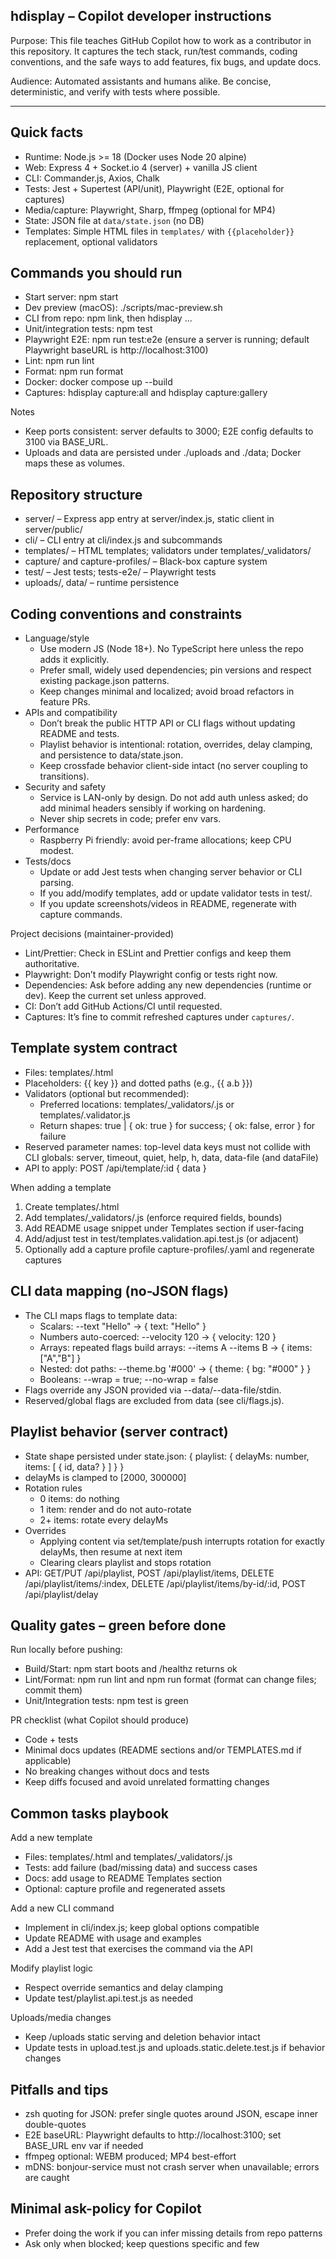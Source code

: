 ## hdisplay – Copilot developer instructions

Purpose: This file teaches GitHub Copilot how to work as a contributor in this repository. It captures the tech stack, run/test commands, coding conventions, and the safe ways to add features, fix bugs, and update docs.

Audience: Automated assistants and humans alike. Be concise, deterministic, and verify with tests where possible.

---

## Quick facts

- Runtime: Node.js >= 18 (Docker uses Node 20 alpine)
- Web: Express 4 + Socket.io 4 (server) + vanilla JS client
- CLI: Commander.js, Axios, Chalk
- Tests: Jest + Supertest (API/unit), Playwright (E2E, optional for captures)
- Media/capture: Playwright, Sharp, ffmpeg (optional for MP4)
- State: JSON file at `data/state.json` (no DB)
- Templates: Simple HTML files in `templates/` with `{{placeholder}}` replacement, optional validators

## Commands you should run

- Start server: npm start
- Dev preview (macOS): ./scripts/mac-preview.sh
- CLI from repo: npm link, then hdisplay ...
- Unit/integration tests: npm test
- Playwright E2E: npm run test:e2e (ensure a server is running; default Playwright baseURL is http://localhost:3100)
- Lint: npm run lint
- Format: npm run format
- Docker: docker compose up --build
- Captures: hdisplay capture:all and hdisplay capture:gallery

Notes

- Keep ports consistent: server defaults to 3000; E2E config defaults to 3100 via BASE_URL.
- Uploads and data are persisted under ./uploads and ./data; Docker maps these as volumes.

## Repository structure

- server/ – Express app entry at server/index.js, static client in server/public/
- cli/ – CLI entry at cli/index.js and subcommands
- templates/ – HTML templates; validators under templates/\_validators/
- capture/ and capture-profiles/ – Black-box capture system
- test/ – Jest tests; tests-e2e/ – Playwright tests
- uploads/, data/ – runtime persistence

## Coding conventions and constraints

- Language/style
  - Use modern JS (Node 18+). No TypeScript here unless the repo adds it explicitly.
  - Prefer small, widely used dependencies; pin versions and respect existing package.json patterns.
  - Keep changes minimal and localized; avoid broad refactors in feature PRs.
- APIs and compatibility
  - Don’t break the public HTTP API or CLI flags without updating README and tests.
  - Playlist behavior is intentional: rotation, overrides, delay clamping, and persistence to data/state.json.
  - Keep crossfade behavior client-side intact (no server coupling to transitions).
- Security and safety
  - Service is LAN-only by design. Do not add auth unless asked; do add minimal headers sensibly if working on hardening.
  - Never ship secrets in code; prefer env vars.
- Performance
  - Raspberry Pi friendly: avoid per-frame allocations; keep CPU modest.
- Tests/docs
  - Update or add Jest tests when changing server behavior or CLI parsing.
  - If you add/modify templates, add or update validator tests in test/.
  - If you update screenshots/videos in README, regenerate with capture commands.

Project decisions (maintainer-provided)

- Lint/Prettier: Check in ESLint and Prettier configs and keep them authoritative.
- Playwright: Don’t modify Playwright config or tests right now.
- Dependencies: Ask before adding any new dependencies (runtime or dev). Keep the current set unless approved.
- CI: Don’t add GitHub Actions/CI until requested.
- Captures: It’s fine to commit refreshed captures under `captures/`.

## Template system contract

- Files: templates/<id>.html
- Placeholders: {{ key }} and dotted paths (e.g., {{ a.b }})
- Validators (optional but recommended):
  - Preferred locations: templates/\_validators/<id>.js or templates/<id>.validator.js
  - Return shapes: true | { ok: true } for success; { ok: false, error } for failure
- Reserved parameter names: top-level data keys must not collide with CLI globals: server, timeout, quiet, help, h, data, data-file (and dataFile)
- API to apply: POST /api/template/:id { data }

When adding a template

1. Create templates/<id>.html
2. Add templates/\_validators/<id>.js (enforce required fields, bounds)
3. Add README usage snippet under Templates section if user-facing
4. Add/adjust test in test/templates.validation.api.test.js (or adjacent)
5. Optionally add a capture profile capture-profiles/<id>.yaml and regenerate captures

## CLI data mapping (no-JSON flags)

- The CLI maps flags to template data:
  - Scalars: --text "Hello" → { text: "Hello" }
  - Numbers auto-coerced: --velocity 120 → { velocity: 120 }
  - Arrays: repeated flags build arrays: --items A --items B → { items: ["A","B"] }
  - Nested: dot paths: --theme.bg '#000' → { theme: { bg: "#000" } }
  - Booleans: --wrap = true; --no-wrap = false
- Flags override any JSON provided via --data/--data-file/stdin.
- Reserved/global flags are excluded from data (see cli/flags.js).

## Playlist behavior (server contract)

- State shape persisted under state.json:
  {
  playlist: { delayMs: number, items: [ { id, data? } ] }
  }
- delayMs is clamped to [2000, 300000]
- Rotation rules
  - 0 items: do nothing
  - 1 item: render and do not auto-rotate
  - 2+ items: rotate every delayMs
- Overrides
  - Applying content via set/template/push interrupts rotation for exactly delayMs, then resume at next item
  - Clearing clears playlist and stops rotation
- API: GET/PUT /api/playlist, POST /api/playlist/items, DELETE /api/playlist/items/:index, DELETE /api/playlist/items/by-id/:id, POST /api/playlist/delay

## Quality gates – green before done

Run locally before pushing:

- Build/Start: npm start boots and /healthz returns ok
- Lint/Format: npm run lint and npm run format (format can change files; commit them)
- Unit/Integration tests: npm test is green

PR checklist (what Copilot should produce)

- Code + tests
- Minimal docs updates (README sections and/or TEMPLATES.md if applicable)
- No breaking changes without docs and tests
- Keep diffs focused and avoid unrelated formatting changes

## Common tasks playbook

Add a new template

- Files: templates/<id>.html and templates/\_validators/<id>.js
- Tests: add failure (bad/missing data) and success cases
- Docs: add usage to README Templates section
- Optional: capture profile and regenerated assets

Add a new CLI command

- Implement in cli/index.js; keep global options compatible
- Update README with usage and examples
- Add a Jest test that exercises the command via the API

Modify playlist logic

- Respect override semantics and delay clamping
- Update test/playlist.api.test.js as needed

Uploads/media changes

- Keep /uploads static serving and deletion behavior intact
- Update tests in upload.test.js and uploads.static.delete.test.js if behavior changes

## Pitfalls and tips

- zsh quoting for JSON: prefer single quotes around JSON, escape inner double-quotes
- E2E baseURL: Playwright defaults to http://localhost:3100; set BASE_URL env var if needed
- ffmpeg optional: WEBM produced; MP4 best-effort
- mDNS: bonjour-service must not crash server when unavailable; errors are caught

## Minimal ask-policy for Copilot

- Prefer doing the work if you can infer missing details from repo patterns
- Ask only when blocked; keep questions specific and few
